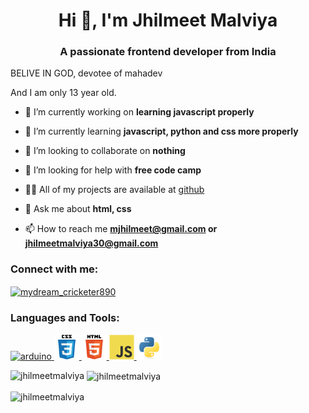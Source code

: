 <h1 align="center">Hi 👋, I'm Jhilmeet Malviya</h1>
<h3 align="center">A passionate frontend developer from India</h3>

BELIVE IN GOD, devotee of mahadev

And I am only 13 year old.

- 🔭 I’m currently working on **learning javascript properly**

- 🌱 I’m currently learning **javascript, python and css more properly**

- 👯 I’m looking to collaborate on **nothing**

- 🤝 I’m looking for help with **free code camp**

- 👨‍💻 All of my projects are available at [github](github)

- 💬 Ask me about **html, css**

- 📫 How to reach me **mjhilmeet@gmail.com or jhilmeetmalviya30@gmail.com**

<h3 align="left">Connect with me:</h3>
<p align="left">
<a href="https://instagram.com/mydream_cricketer890" target="blank"><img align="center" src="https://raw.githubusercontent.com/rahuldkjain/github-profile-readme-generator/master/src/images/icons/Social/instagram.svg" alt="mydream_cricketer890" height="30" width="40" /></a>
</p>

<h3 align="left">Languages and Tools:</h3>
<p align="left"> <a href="https://www.arduino.cc/" target="_blank" rel="noreferrer"> <img src="https://cdn.worldvectorlogo.com/logos/arduino-1.svg" alt="arduino" width="40" height="40"/> </a> <a href="https://www.w3schools.com/css/" target="_blank" rel="noreferrer"> <img src="https://raw.githubusercontent.com/devicons/devicon/master/icons/css3/css3-original-wordmark.svg" alt="css3" width="40" height="40"/> </a> <a href="https://www.w3.org/html/" target="_blank" rel="noreferrer"> <img src="https://raw.githubusercontent.com/devicons/devicon/master/icons/html5/html5-original-wordmark.svg" alt="html5" width="40" height="40"/> </a> <a href="https://developer.mozilla.org/en-US/docs/Web/JavaScript" target="_blank" rel="noreferrer"> <img src="https://raw.githubusercontent.com/devicons/devicon/master/icons/javascript/javascript-original.svg" alt="javascript" width="40" height="40"/> </a> <a href="https://www.python.org" target="_blank" rel="noreferrer"> <img src="https://raw.githubusercontent.com/devicons/devicon/master/icons/python/python-original.svg" alt="python" width="40" height="40"/> </a> </p>

<p><img align="left" src="https://github-readme-stats.vercel.app/api/top-langs?username=jhilmeetmalviya&show_icons=true&locale=en&layout=compact" alt="jhilmeetmalviya" /></p>

<p>&nbsp;<img align="center" src="https://github-readme-stats.vercel.app/api?username=jhilmeetmalviya&show_icons=true&locale=en" alt="jhilmeetmalviya" /></p>

<p><img align="center" src="https://github-readme-streak-stats.herokuapp.com/?user=jhilmeetmalviya&" alt="jhilmeetmalviya" /></p>
